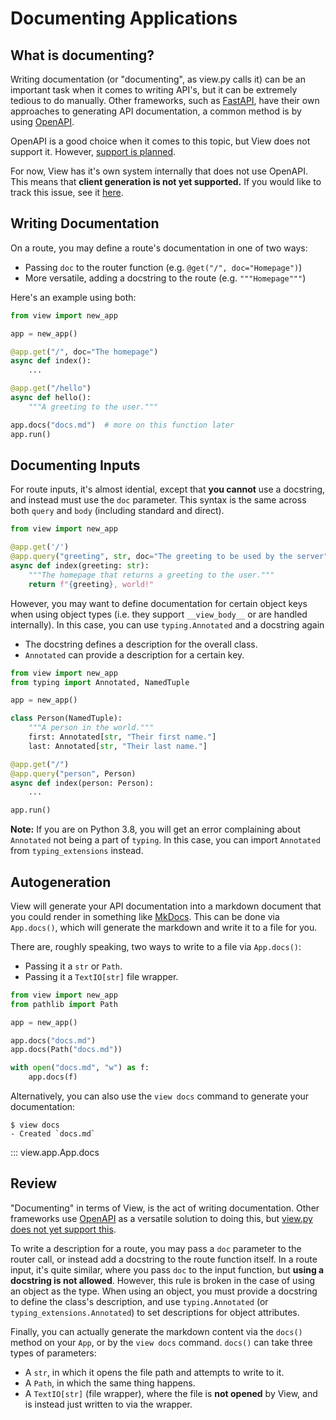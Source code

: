 # Documenting Applications

## What is documenting?

Writing documentation (or "documenting", as view.py calls it) can be an important task when it comes to writing API's, but it can be extremely tedious to do manually. Other frameworks, such as [FastAPI](https://fastapi.tiangolo.com), have their own approaches to generating API documentation, a common method is by using [OpenAPI](https://www.openapis.org/).

OpenAPI is a good choice when it comes to this topic, but View does not support it. However, [support is planned](https://github.com/ZeroIntensity/view.py/issues/103).

For now, View has it's own system internally that does not use OpenAPI. This means that **client generation is not yet supported.** If you would like to track this issue, see it [here](https://github.com/ZeroIntensity/view.py/issues/74).

## Writing Documentation

On a route, you may define a route's documentation in one of two ways:

-   Passing `doc` to the router function (e.g. `@get("/", doc="Homepage")`)
-   More versatile, adding a docstring to the route (e.g. `"""Homepage"""`)

Here's an example using both:

```py
from view import new_app

app = new_app()

@app.get("/", doc="The homepage")
async def index():
    ...

@app.get("/hello")
async def hello():
    """A greeting to the user."""

app.docs("docs.md")  # more on this function later
app.run()
```

## Documenting Inputs

For route inputs, it's almost idential, except that **you cannot** use a docstring, and instead must use the `doc` parameter. This syntax is the same across both `query` and `body` (including standard and direct).

```py
from view import new_app

@app.get('/')
@app.query("greeting", str, doc="The greeting to be used by the server", default="hello")
async def index(greeting: str):
    """The homepage that returns a greeting to the user."""
    return f"{greeting}, world!"
```

However, you may want to define documentation for certain object keys when using object types (i.e. they support `__view_body__` or are handled internally). In this case, you can use `typing.Annotated` and a docstring again

-   The docstring defines a description for the overall class.
-   `Annotated` can provide a description for a certain key.

```py
from view import new_app
from typing import Annotated, NamedTuple

app = new_app()

class Person(NamedTuple):
    """A person in the world."""
    first: Annotated[str, "Their first name."]
    last: Annotated[str, "Their last name."]

@app.get("/")
@app.query("person", Person)
async def index(person: Person):
    ...

app.run()
```

**Note:** If you are on Python 3.8, you will get an error complaining about `Annotated` not being a part of `typing`. In this case, you can import `Annotated` from `typing_extensions` instead.

## Autogeneration

View will generate your API documentation into a markdown document that you could render in something like [MkDocs](https://mkdocs.org). This can be done via `App.docs()`, which will generate the markdown and write it to a file for you.

There are, roughly speaking, two ways to write to a file via `App.docs()`:

-   Passing it a `str` or `Path`.
-   Passing it a `TextIO[str]` file wrapper.

```py
from view import new_app
from pathlib import Path

app = new_app()

app.docs("docs.md")
app.docs(Path("docs.md"))

with open("docs.md", "w") as f:
    app.docs(f)
```

Alternatively, you can also use the `view docs` command to generate your documentation:

```
$ view docs
- Created `docs.md`
```

::: view.app.App.docs

## Review

"Documenting" in terms of View, is the act of writing documentation. Other frameworks use [OpenAPI](https://www.openapis.org/) as a versatile solution to doing this, but [view.py does not yet support this](https://github.com/ZeroIntensity/view.py/issues/103).

To write a description for a route, you may pass a `doc` parameter to the router call, or instead add a docstring to the route function itself. In a route input, it's quite similar, where you pass `doc` to the input function, but **using a docstring is not allowed**. However, this rule is broken in the case of using an object as the type. When using an object, you must provide a docstring to define the class's description, and use `typing.Annotated` (or `typing_extensions.Annotated`) to set descriptions for object attributes.

Finally, you can actually generate the markdown content via the `docs()` method on your `App`, or by the `view docs` command. `docs()` can take three types of parameters:

-   A `str`, in which it opens the file path and attempts to write to it.
-   A `Path`, in which the same thing happens.
-   A `TextIO[str]` (file wrapper), where the file is **not opened** by View, and is instead just written to via the wrapper.
